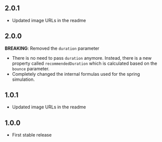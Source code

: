 ## 2.0.1
- Updated image URLs in the readme
## 2.0.0
**BREAKING**: Removed the ``duration`` parameter
- There is no need to pass ``duration`` anymore. Instead, there is a new property called ``recommendedDuration`` which is calculated based on the ``bounce`` parameter.
- Completely changed the internal formulas used for the spring simulation.
## 1.0.1
- Updated image URLs in the readme
## 1.0.0
- First stable release